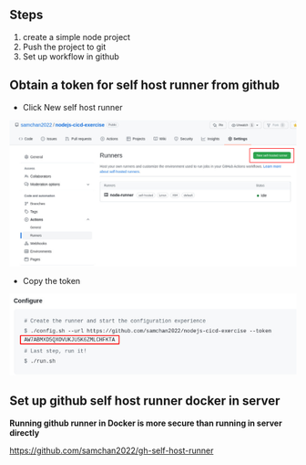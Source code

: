 Steps
---------------------------------------------------
1. create a simple node project
2. Push the project to git
3. Set up workflow in github

Obtain a token for self host runner from github
---------------------------------------------------
- Click New self host runner

![alt text](./docs/_static/img/git-repo-runner.jpg)

- Copy the token

![alt text](./docs/_static/img/runner_token.jpg)

Set up github self host runner docker in server
---------------------------------------------------
**Running github runner in Docker is more secure than running in server directly**

https://github.com/samchan2022/gh-self-host-runner



